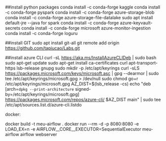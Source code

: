 ##install python packages
conda install -c conda-forge kaggle
conda install -c conda-forge pyspark
conda install -c conda-forge azure-storage-blob
conda install -c conda-forge azure-storage-file-datalake
sudo apt install default-jre --java for spark
conda install -c conda-forge azure-keyvault-secrets
conda install -c conda-forge microsoft azure-monitor-ingestion
conda install -c conda-forge loguru

##install GIT
sudo apt install git-all
git remote add origin https://github.com/tapiucao/Labs.git

##install azure CLI
curl -sL https://aka.ms/InstallAzureCLIDeb | sudo bash
sudo apt-get update
sudo apt-get install ca-certificates curl apt-transport-https lsb-release gnupg
sudo mkdir -p /etc/apt/keyrings
curl -sLS https://packages.microsoft.com/keys/microsoft.asc |
    gpg --dearmor |
    sudo tee /etc/apt/keyrings/microsoft.gpg > /dev/null
sudo chmod go+r /etc/apt/keyrings/microsoft.gpg
AZ_DIST=$(lsb_release -cs)
echo "deb [arch=`dpkg --print-architecture` signed-by=/etc/apt/keyrings/microsoft.gpg] https://packages.microsoft.com/repos/azure-cli/ $AZ_DIST main" |
    sudo tee /etc/apt/sources.list.d/azure-cli.listdo

docker:

docker build -t meu-airflow .
docker run --rm -d -p 8080:8080 -e LOAD_EX=n -e AIRFLOW__CORE__EXECUTOR=SequentialExecutor meu-airflow airflow webserver
